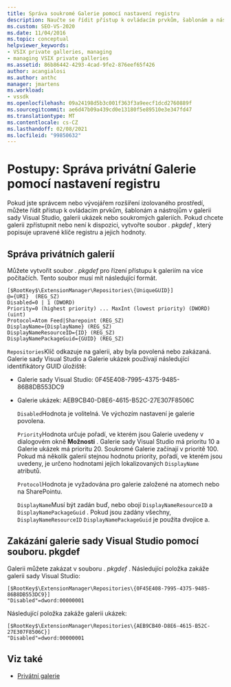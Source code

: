 ```yaml
---
title: Správa soukromé Galerie pomocí nastavení registru
description: Naučte se řídit přístup k ovládacím prvkům, šablonám a nástrojům v galerii sady Visual Studio, galerii ukázek nebo soukromých galeriích.
ms.custom: SEO-VS-2020
ms.date: 11/04/2016
ms.topic: conceptual
helpviewer_keywords:
- VSIX private galleries, managing
- managing VSIX private galleries
ms.assetid: 86b86442-4293-4cad-9fe2-876eef65f426
author: acangialosi
ms.author: anthc
manager: jmartens
ms.workload:
- vssdk
ms.openlocfilehash: 09a24198d5b3c001f363f3a9eecf1dcd2760889f
ms.sourcegitcommit: ae6d47b09a439cd0e13180f5e89510e3e347fd47
ms.translationtype: MT
ms.contentlocale: cs-CZ
ms.lasthandoff: 02/08/2021
ms.locfileid: "99850632"
---
```

# <a name="how-to-manage-a-private-gallery-by-using-registry-settings"></a>Postupy: Správa privátní Galerie pomocí nastavení registru
Pokud jste správcem nebo vývojářem rozšíření izolovaného prostředí, můžete řídit přístup k ovládacím prvkům, šablonám a nástrojům v galerii sady Visual Studio, galerii ukázek nebo soukromých galeriích. Pokud chcete galerii zpřístupnit nebo není k dispozici, vytvořte soubor *. pkgdef* , který popisuje upravené klíče registru a jejich hodnoty.

## <a name="manage-private-galleries"></a>Správa privátních galerií
 Můžete vytvořit soubor *. pkgdef* pro řízení přístupu k galeriím na více počítačích. Tento soubor musí mít následující formát.

```
[$RootKey$\ExtensionManager\Repositories\{UniqueGUID}]
@={URI}  (REG_SZ)
Disabled=0 | 1 (DWORD)
Priority=0 (highest priority) ... MaxInt (lowest priority) (DWORD) (uint)
Protocol=Atom Feed|Sharepoint (REG_SZ)
DisplayName={DisplayName} (REG_SZ)
DisplayNameResourceID={ID} (REG_SZ)
DisplayNamePackageGuid={GUID} (REG_SZ)

```

 `Repositories`Klíč odkazuje na galerii, aby byla povolená nebo zakázaná. Galerie sady Visual Studio a Galerie ukázek používají následující identifikátory GUID úložiště:

- Galerie sady Visual Studio: 0F45E408-7995-4375-9485-86B8DB553DC9

- Galerie ukázek: AEB9CB40-D8E6-4615-B52C-27E307F8506C

  `Disabled`Hodnota je volitelná. Ve výchozím nastavení je galerie povolena.

  `Priority`Hodnota určuje pořadí, ve kterém jsou Galerie uvedeny v dialogovém okně **Možnosti** . Galerie sady Visual Studio má prioritu 10 a Galerie ukázek má prioritu 20. Soukromé Galerie začínají v prioritě 100. Pokud má několik galerií stejnou hodnotu priority, pořadí, ve kterém jsou uvedeny, je určeno hodnotami jejich lokalizovaných `DisplayName` atributů.

  `Protocol`Hodnota je vyžadována pro galerie založené na atomech nebo na SharePointu.

  `DisplayName`Musí být zadán buď, nebo obojí `DisplayNameResourceID` a `DisplayNamePackageGuid` . Pokud jsou zadány všechny, `DisplayNameResourceID` `DisplayNamePackageGuid` je použita dvojice a.

## <a name="disable-the-visual-studio-gallery-using-a-pkgdef-file"></a>Zakázání galerie sady Visual Studio pomocí souboru. pkgdef
 Galerii můžete zakázat v souboru *. pkgdef* . Následující položka zakáže galerii sady Visual Studio:

```
[$RootKey$\ExtensionManager\Repositories\{0F45E408-7995-4375-9485-86B8DB553DC9}]
"Disabled"=dword:00000001

```

 Následující položka zakáže galerii ukázek:

```
[$RootKey$\ExtensionManager\Repositories\{AEB9CB40-D8E6-4615-B52C-27E307F8506C}]
"Disabled"=dword:00000001

```

## <a name="see-also"></a>Viz také
- [Privátní galerie](../extensibility/private-galleries.md)
